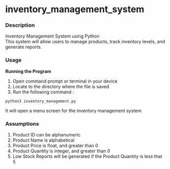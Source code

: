 # inventory_management_system


### Description
Inventory Management System using Python <br />
This system will allow users to manage products, track inventory levels, and generate reports. 


### Usage
**Running the Program**

1. Open command prompt or terminal in your device 
2. Locate to the directory where the file is saved
3. Run the following command :
```
python3 inventory_management.py
```
It will open a menu screen for the inventory management system

### Assumptions
1. Product ID can be alphanumeric
2. Product Name is alphabetical
3. Product Price is float, and greater than 0
4. Product Quantity is integer, and greater than 0
5. Low Stock Reports will be generated if the Product Quantity is less that 5


